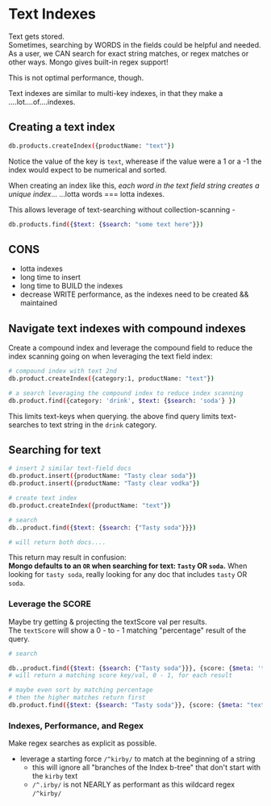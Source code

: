 # Text Indexes

Text gets stored.  
Sometimes, searching by WORDS in the fields could be helpful and needed.  
As a user, we CAN search for exact string matches, or regex matches or other ways. Mongo gives built-in regex support!

This is not optimal performance, though.

Text indexes are similar to multi-key indexes, in that they make a ....lot....of....indexes.

## Creating a text index

```bash
db.products.createIndex({productName: "text"})
```

Notice the value of the key is `text`, wherease if the value were a 1 or a -1 the index would expect to be numerical and sorted.

When creating an index like this, _each word in the text field string creates a unique index_...
...lotta words === lotta indexes.

This allows leverage of text-searching without collection-scanning -

```bash
db.products.find({$text: {$search: "some text here"}})
```

## CONS

- lotta indexes
- long time to insert
- long time to BUILD the indexes
- decrease WRITE performance, as the indexes need to be created && maintained

## Navigate text indexes with compound indexes

Create a compound index and leverage the compound field to reduce the index scanning going on when leveraging the text field index:

```bash
# compound index with text 2nd
db.product.createIndex({category:1, productName: "text"})

# a search leveraging the compound index to reduce index scanning
db.product.find({category: 'drink', $text: {$search: 'soda'} })
```

This limits text-keys when querying. the above find query limits text-searches to text string in the `drink` category.

## Searching for text

```bash
# insert 2 similar text-field docs
db.product.insert({productName: "Tasty clear soda"})
db.product.insert({productName: "Tasty clear vodka"})

# create text index
db.product.createIndex({productName: "text"})

# search
db..product.find({$text: {$search: {"Tasty soda"}}})

# will return both docs....
```

This return may result in confusion:  
**Mongo defaults to an `OR` when searching for text: `Tasty` OR `soda`.**
When looking for `tasty soda`, really looking for any doc that includes `tasty` OR `soda`.

### Leverage the SCORE

Maybe try getting & projecting the textScore val per results.  
The `textScore` will show a 0 - to - 1 matching "percentage" result of the query.

```bash
# search

db..product.find({$text: {$search: {"Tasty soda"}}}, {score: {$meta: 'textScore'}})
# will return a matching score key/val, 0 - 1, for each result

# maybe even sort by matching percentage
# then the higher matches return first
db.product.find({$text: {$search: "Tasty soda"}}, {score: {$meta: "textScore"}}).sort({score: {$meta: 'textScore'}})

```

### Indexes, Performance, and Regex

Make regex searches as explicit as possible.

- leverage a starting force `/^kirby/` to match at the beginning of a string
  - this will ignore all "branches of the Index b-tree" that don't start with the `kirby` text
  - `/^.irby/` is not NEARLY as performant as this wildcard regex `/^kirby/`
